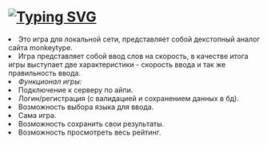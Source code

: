 <h1> <a href="https://git.io/typing-svg"><img src="https://readme-typing-svg.demolab.com?font=Fira+Code&pause=1000&random=false&width=435&lines=crunchy+typing+game" alt="Typing SVG" /></a> </h1>

<li> Это игра для локальной сети, представляет собой декстопный аналог сайта monkeytype.</li>
<li>Игра представляет собой ввод слов на скорость, в качестве итога игры выступает две характеристики - скорость ввода и так же правильность ввода. </li>

<li><em>Функционал игры:</em></li>
<li>Подключение к серверу по айпи.</li>
<li>Логин/регистрация (с валидацией и сохранением данных в бд).</li>
<li>Возможность выбора языка для ввода.</li>
<li>Сама игра.</li>
<li>Возможность сохранить свои результаты.</li>
<li> Возможность просмотреть весь рейтинг. </li>
